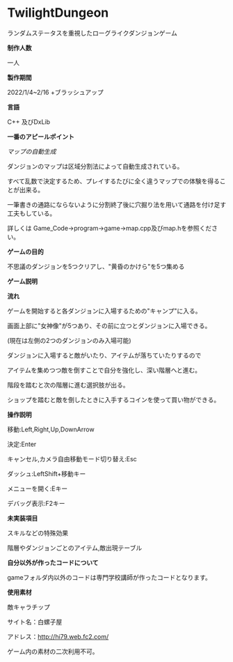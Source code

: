 # TwilightDungeon

ランダムステータスを重視したローグライクダンジョンゲーム

**制作人数**

一人

**製作期間**

2022/1/4~2/16 +ブラッシュアップ

**言語**

C++ 及びDxLib

**一番のアピールポイント**

*マップの自動生成*

ダンジョンのマップは区域分割法によって自動生成されている。

すべて乱数で決定するため、プレイするたびに全く違うマップでの体験を得ることが出来る。

一筆書きの通路にならないように分割終了後に穴掘り法を用いて通路を付け足す工夫もしている。

詳しくは Game_Code->program->game->map.cpp及びmap.hを参照ください。

**ゲームの目的**

不思議のダンジョンを5つクリアし、"黄昏のかけら"を5つ集める

**ゲーム説明**

**流れ**

ゲームを開始すると各ダンジョンに入場するための"キャンプ"に入る。

画面上部に"女神像"が5つあり、その前に立つとダンジョンに入場できる。

(現在は左側の2つのダンジョンのみ入場可能)

ダンジョンに入場すると敵がいたり、アイテムが落ちていたりするので

アイテムを集めつつ敵を倒すことで自分を強化し、深い階層へと進む。

階段を踏むと次の階層に進む選択肢が出る。

ショップを踏むと敵を倒したときに入手するコインを使って買い物ができる。

**操作説明**

移動:Left,Right,Up,DownArrow

決定:Enter

キャンセル,カメラ自由移動モード切り替え:Esc

ダッシュ:LeftShift+移動キー

メニューを開く:Eキー

デバッグ表示:F2キー

**未実装項目**

スキルなどの特殊効果

階層やダンジョンごとのアイテム,敵出現テーブル

**自分以外が作ったコードについて**

gameフォルダ内以外のコードは専門学校講師が作ったコードとなります。

**使用素材**

敵キャラチップ

サイト名：白螺子屋

アドレス：http://hi79.web.fc2.com/

ゲーム内の素材の二次利用不可。


